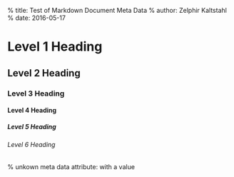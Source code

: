 % title: Test of Markdown Document Meta Data
% author: Zelphir Kaltstahl
% date: 2016-05-17

# Level 1 Heading
## Level 2 Heading
### Level 3 Heading
#### Level 4 Heading
##### Level 5 Heading
###### Level 6 Heading

% unkown meta data attribute: with a value
